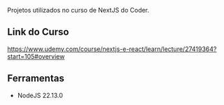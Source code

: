 Projetos utilizados no curso de NextJS do Coder.

## Link do Curso
https://www.udemy.com/course/nextjs-e-react/learn/lecture/27419364?start=105#overview

## Ferramentas
- NodeJS 22.13.0